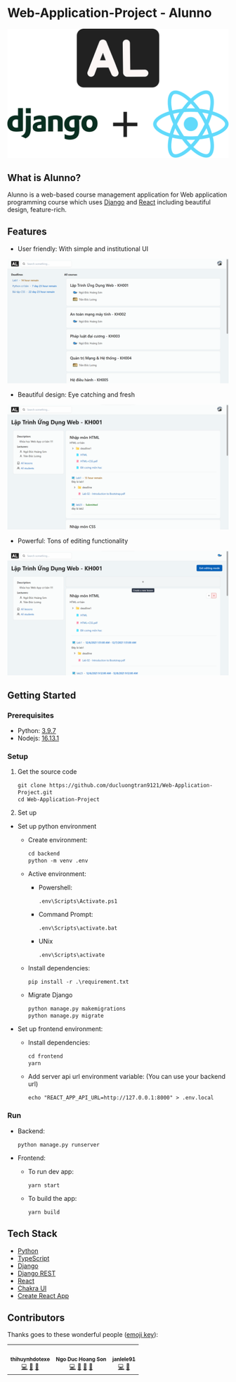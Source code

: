 # Web-Application-Project - Alunno

<div align="center">
   <img src="./assets/logowithdjangoandreact.svg">
</div>

## What is Alunno?

Alunno is a web-based course management application for Web application programming course which uses [Django](https://www.djangoproject.com/) and [React](https://reactjs.org/) including beautiful design, feature-rich.

## Features

- User friendly: With simple and institutional UI

![alt feature1](./assets/feature1.png)

- Beautiful design: Eye catching and fresh

![alt feature2](./assets/feature2.png)

- Powerful: Tons of editing functionality

![alt feature3](./assets/feature3.png)

## Getting Started

### Prerequisites

- Python: [3.9.7](https://www.python.org/ftp/python/3.9.7/)
- Nodejs: [16.13.1](https://nodejs.org/dist/v16.13.1/)

### Setup

1. Get the source code

   ```
   git clone https://github.com/ducluongtran9121/Web-Application-Project.git
   cd Web-Application-Project
   ```

2. Set up

- Set up python environment

  - Create environment:

    ```
    cd backend
    python -m venv .env
    ```

  - Active environment:

    - Powershell:

      ```
      .env\Scripts\Activate.ps1
      ```

    - Command Prompt:

      ```
      .env\Scripts\activate.bat
      ```

    - UNix

      ```
      .env\Scripts\activate
      ```

  - Install dependencies:

    ```
    pip install -r .\requirement.txt
    ```

  - Migrate Django

    ```
    python manage.py makemigrations
    python manage.py migrate
    ```

- Set up frontend environment:

  - Install dependencies:

    ```
    cd frontend
    yarn
    ```

  - Add server api url environment variable: (You can use your backend url)

    ```
    echo "REACT_APP_API_URL=http://127.0.0.1:8000" > .env.local
    ```

### Run

- Backend:

  ```
  python manage.py runserver
  ```

- Frontend:

  - To run dev app:

    ```
    yarn start
    ```

  - To build the app:

    ```
    yarn build
    ```

## Tech Stack

- [Python](https://www.python.org/)
- [TypeScript](https://www.typescriptlang.org/)
- [Django](https://www.djangoproject.com/)
- [Django REST](https://www.django-rest-framework.org/)
- [React](https://reactjs.org/)
- [Chakra UI](https://chakra-ui.com/)
- [Create React App](https://create-react-app.dev/)

## Contributors

Thanks goes to these wonderful people ([emoji key](https://allcontributors.org/docs/en/emoji-key)):

<!-- ALL-CONTRIBUTORS-LIST:START - Do not remove or modify this section -->

<table>
  <tr>
    <td align="center"><a href="https://github.com/thihuynhdotexe"><img src="https://avatars.githubusercontent.com/u/71972700?v=4?s=100" width="150px;" alt=""/><br /><sub><b>thihuynhdotexe</b></sub></a><br /><a href="https://github.com/ducluongtran9121/Web-Application-Project/commits?author=thihuynhdotexe" title="Code">💻</a> <a href="#maintenance-thihuynhdotexe" title="Maintenance">🚧</a> <a href="#projectManagement-thihuynhdotexe" title="Project Management">📆</a></td>
    <td align="center"><a href="https://github.com/pinanek23"><img src="https://avatars.githubusercontent.com/u/57288958?v=4?s=100" width="150px;" alt=""/><br /><sub><b>Ngo Duc Hoang Son</b></sub></a><br /><a href="https://github.com/ducluongtran9121/Web-Application-Project/commits?author=pinanek23" title="Code">💻</a> <a href="https://github.com/ducluongtran9121/Web-Application-Project/commits?author=pinanek23" title="Documentation">📖</a> <a href="#design-pinanek23" title="Design">🎨</a> <a href="#maintenance-pinanek23" title="Maintenance">🚧</a></td>
    <td align="center"><a href="https://github.com/ducluongtran9121"><img src="https://avatars.githubusercontent.com/u/62114461?v=4?s=100" width="150px;" alt=""/><br /><sub><b>janlele91</b></sub></a><br /><a href="https://github.com/ducluongtran9121/Web-Application-Project/commits?author=ducluongtran9121" title="Code">💻</a> <a href="#maintenance-ducluongtran9121" title="Maintenance">🚧</a></td>
  </tr>
</table>

<!-- ALL-CONTRIBUTORS-LIST:END -->
